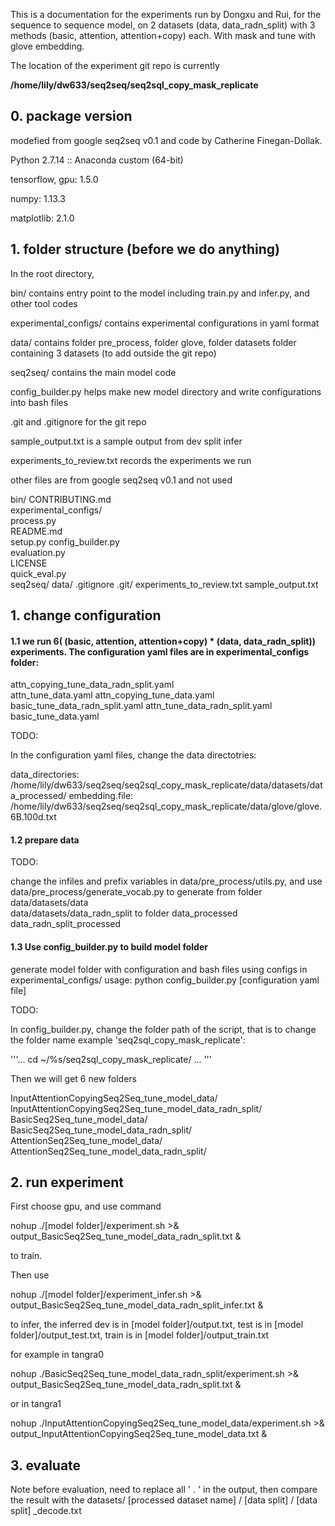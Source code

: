 This is a documentation for the experiments run by Dongxu and Rui, for the sequence to sequence model, on 2 datasets (data, data_radn_split) with 3 methods (basic, attention, attention+copy) each. With mask and tune with glove embedding.

The location of the experiment git repo is currently

**/home/lily/dw633/seq2seq/seq2sql_copy_mask_replicate**

## 0. package version

modefied from google seq2seq v0.1 and code by Catherine Finegan-Dollak.

Python 2.7.14 :: Anaconda custom (64-bit)

tensorflow, gpu: 1.5.0

numpy: 1.13.3 

matplotlib: 2.1.0

## 1. folder structure (before we do anything)

In the root directory,

bin/ contains entry point to the model including train.py and infer.py, and other tool codes

experimental_configs/ contains experimental configurations in yaml format 

data/ contains folder pre_process, folder glove, folder datasets folder containing 3 datasets (to add outside the git repo)

seq2seq/ contains the main model code

config_builder.py helps make new model directory and write configurations into bash files

.git and .gitignore for the git repo

sample_output.txt is a sample output from dev split infer

experiments_to_review.txt records the experiments we run

other files are from google seq2seq v0.1 and not used



bin/
CONTRIBUTING.md  
experimental_configs/  
process.py     
README.md  
setup.py
config_builder.py  
evaluation.py    
LICENSE               
quick_eval.py  
seq2seq/
data/
.gitignore
.git/
experiments_to_review.txt
sample_output.txt

## 1. change configuration

#### 1.1  we run 6( (basic, attention, attention+copy) * (data, data_radn_split)) experiments. The configuration yaml files are in experimental_configs folder:

attn_copying_tune_data_radn_split.yaml  
attn_tune_data.yaml
attn_copying_tune_data.yaml 
basic_tune_data_radn_split.yaml
attn_tune_data_radn_split.yaml          
basic_tune_data.yaml


TODO: 

In the configuration yaml files, change the data directotries:

data_directories: /home/lily/dw633/seq2seq/seq2sql_copy_mask_replicate/data/datasets/data_processed/
embedding.file: /home/lily/dw633/seq2seq/seq2sql_copy_mask_replicate/data/glove/glove.6B.100d.txt

#### 1.2 prepare data

TODO:

change the infiles and prefix variables in data/pre_process/utils.py, and use data/pre_process/generate_vocab.py
to generate from folder 
data/datasets/data             
data/datasets/data_radn_split
to folder
data_processed
data_radn_split_processed

#### 1.3 Use config_builder.py to build model folder

generate model folder with configuration and bash files using configs in experimental_configs/
usage: python config_builder.py [configuration yaml file] 

TODO:

In config_builder.py, change the folder path of the script, that is to change the folder name example 'seq2sql_copy_mask_replicate':

'''...
cd ~/%s/seq2sql_copy_mask_replicate/
...
'''

Then we will get 6 new folders

InputAttentionCopyingSeq2Seq_tune_model_data/
InputAttentionCopyingSeq2Seq_tune_model_data_radn_split/
BasicSeq2Seq_tune_model_data/
BasicSeq2Seq_tune_model_data_radn_split/
AttentionSeq2Seq_tune_model_data/
AttentionSeq2Seq_tune_model_data_radn_split/


## 2. run experiment

First choose gpu, and use command

nohup ./[model folder]/experiment.sh >& output_BasicSeq2Seq_tune_model_data_radn_split.txt & 

to train.


Then use 

nohup ./[model folder]/experiment_infer.sh >& output_BasicSeq2Seq_tune_model_data_radn_split_infer.txt & 

to infer, 
the inferred dev is in [model folder]/output.txt, test is in [model folder]/output_test.txt, train is in [model folder]/output_train.txt


for example in tangra0

nohup ./BasicSeq2Seq_tune_model_data_radn_split/experiment.sh >& output_BasicSeq2Seq_tune_model_data_radn_split.txt &  


or in tangra1

nohup ./InputAttentionCopyingSeq2Seq_tune_model_data/experiment.sh >& output_InputAttentionCopyingSeq2Seq_tune_model_data.txt &  


## 3. evaluate

Note before evaluation, need to replace all ' . ' in the output, then compare the result with the 
datasets/ [processed dataset name] / [data split] / [data split] _decode.txt


